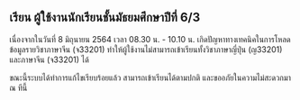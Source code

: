 ## เรียน ผู้ใช้งานนักเรียนชั้นมัธยมศึกษาปีที่ 6/3

เนื่องจากในวันที่ 8 มิถุนายน 2564 เวลา 08.30 น. - 10.10 น. เกิดปัญหาทางเทคนิคในการโหลดข้อมูลรายวิชาภาษาจีน (จ33201) ทำให้ผู้ใช้งานไม่สามารถเข้าเรียนทั้งวิชาภาษาญี่ปุ่น (ญ33201) และภาษาจีน (จ33201) ได้

ขณะนี้ระบบได้ทำการแก้ไขเรียบร้อยแล้ว สามารถเข้าเรียนได้ตามปกติ และขออภัยในความไม่สะดวกมา ณ ทีนี้
